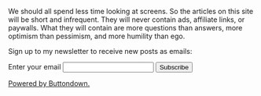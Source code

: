 We should all spend less time looking at screens. So the articles on this site will be short and infrequent. They will never contain ads, affiliate links, or paywalls. What they will contain are more questions than answers, more optimism than pessimism, and more humility than ego. 

Sign up to my newsletter to receive new posts as emails:
<form
  action="https://buttondown.com/api/emails/embed-subscribe/farley"
  method="post"
  target="popupwindow"
  onsubmit="window.open('https://buttondown.com/farley', 'popupwindow')"
  class="embeddable-buttondown-form"
>
  <label for="bd-email">Enter your email</label>
  <input type="email" name="email" id="bd-email" />
  
  <input type="submit" value="Subscribe" />
  <p>
    <a href="https://buttondown.com/refer/farley" target="_blank">Powered by Buttondown.</a>
  </p>
</form>